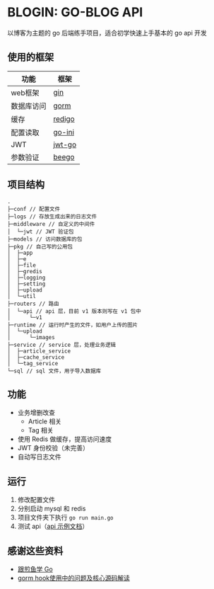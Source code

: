 # BLOGIN: GO-BLOG API
以博客为主题的 go 后端练手项目，适合初学快速上手基本的 go api 开发

## 使用的框架
|功能|框架|
|---|---|
|web框架|[gin](https://github.com/gin-gonic/gin)|
|数据库访问|[gorm](https://github.com/jinzhu/gorm)|
|缓存|[redigo](https://github.com/gomodule/redigo)|
|配置读取|[go-ini](https://github.com/go-ini/ini)|
|JWT|[jwt-go](https://github.com/dgrijalva/jwt-go)|
|参数验证|[beego](https://github.com/astaxie/beego)|

## 项目结构

```
.
├─conf // 配置文件
├─logs // 存放生成出来的日志文件
├─middleware // 自定义的中间件
│  └─jwt // JWT 验证包
├─models // 访问数据库的包
├─pkg // 自己写的公用包
│  ├─app
│  ├─e
│  ├─file
│  ├─gredis
│  ├─logging
│  ├─setting
│  ├─upload
│  └─util
├─routers // 路由
│  └─api // api 层，目前 v1 版本则写在 v1 包中
│      └─v1
├─runtime // 运行时产生的文件，如用户上传的图片
│  └─upload
│      └─images
├─service // service 层，处理业务逻辑
│  ├─article_service
│  ├─cache_service
│  └─tag_service
└─sql // sql 文件，用于导入数据库    
```

## 功能
- 业务增删改查
    - Article 相关
    - Tag 相关
- 使用 Redis 做缓存，提高访问速度
- JWT 身份校验（未完善）
- 自动写日志文件

## 运行
1. 修改配置文件
2. 分别启动 mysql 和 redis
3. 项目文件夹下执行 `go run main.go`
4. 测试 api（[api 示例文档](https://documenter.getpostman.com/view/12524171/Uyr4JzQ7)）

## 感谢这些资料
- [跟煎鱼学 Go](https://eddycjy.com/go-categories/)
- [gorm hook使用中的问题及核心源码解读](https://cloud.tencent.com/developer/article/1830811)